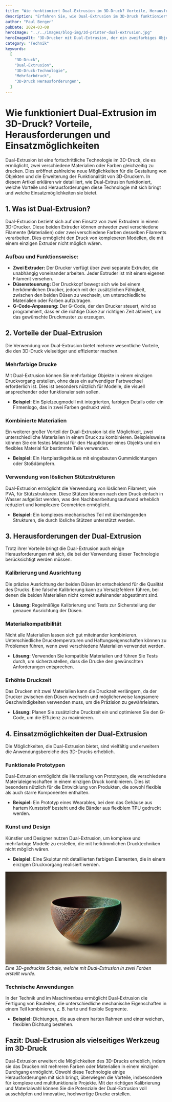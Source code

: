 ```yaml
---
title: "Wie funktioniert Dual-Extrusion im 3D-Druck? Vorteile, Herausforderungen und Einsatzmöglichkeiten"
description: "Erfahren Sie, wie Dual-Extrusion im 3D-Druck funktioniert, welche Vorteile sie bietet und welche Herausforderungen es zu beachten gilt. Entdecken Sie die vielfältigen Einsatzmöglichkeiten dieser Technologie."
author: "Paul Berger"
pubDate: 2024-03-08
heroImage: "../../images/blog-img/3d-printer-dual-extrusion.jpg"
heroImageAlt: "3D-Drucker mit Dual-Extrusion, der ein zweifarbiges Objekt druckt"
category: "Technik"
keywords:
  [
    "3D-Druck",
    "Dual-Extrusion",
    "3D-Druck-Technologie",
    "Mehrfarbdruck",
    "3D-Druck Herausforderungen",
  ]
---
```


# Wie funktioniert Dual-Extrusion im 3D-Druck? Vorteile, Herausforderungen und Einsatzmöglichkeiten

Dual-Extrusion ist eine fortschrittliche Technologie im 3D-Druck, die es ermöglicht, zwei verschiedene Materialien oder Farben gleichzeitig zu drucken. Dies eröffnet zahlreiche neue Möglichkeiten für die Gestaltung von Objekten und die Erweiterung der Funktionalität von 3D-Druckern. In diesem Artikel erklären wir detailliert, wie Dual-Extrusion funktioniert, welche Vorteile und Herausforderungen diese Technologie mit sich bringt und welche Einsatzmöglichkeiten sie bietet.

## 1. Was ist Dual-Extrusion?

Dual-Extrusion bezieht sich auf den Einsatz von zwei Extrudern in einem 3D-Drucker. Diese beiden Extruder können entweder zwei verschiedene Filamente (Materialien) oder zwei verschiedene Farben desselben Filaments verarbeiten. Dies ermöglicht den Druck von komplexeren Modellen, die mit einem einzigen Extruder nicht möglich wären.

### Aufbau und Funktionsweise:

- **Zwei Extruder:** Der Drucker verfügt über zwei separate Extruder, die unabhängig voneinander arbeiten. Jeder Extruder ist mit einem eigenen Filament versehen.
- **Düsensteuerung:** Der Druckkopf bewegt sich wie bei einem herkömmlichen Drucker, jedoch mit der zusätzlichen Fähigkeit, zwischen den beiden Düsen zu wechseln, um unterschiedliche Materialien oder Farben aufzutragen.
- **G-Code-Anpassung:** Der G-Code, der den Drucker steuert, wird so programmiert, dass er die richtige Düse zur richtigen Zeit aktiviert, um das gewünschte Druckmuster zu erzeugen.

## 2. Vorteile der Dual-Extrusion

Die Verwendung von Dual-Extrusion bietet mehrere wesentliche Vorteile, die den 3D-Druck vielseitiger und effizienter machen.

### Mehrfarbige Drucke

Mit Dual-Extrusion können Sie mehrfarbige Objekte in einem einzigen Druckvorgang erstellen, ohne dass ein aufwendiger Farbwechsel erforderlich ist. Dies ist besonders nützlich für Modelle, die visuell ansprechender oder funktionaler sein sollen.

- **Beispiel:** Ein Spielzeugmodell mit integrierten, farbigen Details oder ein Firmenlogo, das in zwei Farben gedruckt wird.

### Kombinierte Materialien

Ein weiterer großer Vorteil der Dual-Extrusion ist die Möglichkeit, zwei unterschiedliche Materialien in einem Druck zu kombinieren. Beispielsweise können Sie ein festes Material für den Hauptkörper eines Objekts und ein flexibles Material für bestimmte Teile verwenden.

- **Beispiel:** Ein Hartplastikgehäuse mit eingebauten Gummidichtungen oder Stoßdämpfern.

### Verwendung von löslichen Stützstrukturen

Dual-Extrusion ermöglicht die Verwendung von löslichem Filament, wie PVA, für Stützstrukturen. Diese Stützen können nach dem Druck einfach in Wasser aufgelöst werden, was den Nachbearbeitungsaufwand erheblich reduziert und komplexere Geometrien ermöglicht.

- **Beispiel:** Ein komplexes mechanisches Teil mit überhängenden Strukturen, die durch lösliche Stützen unterstützt werden.

## 3. Herausforderungen der Dual-Extrusion

Trotz ihrer Vorteile bringt die Dual-Extrusion auch einige Herausforderungen mit sich, die bei der Verwendung dieser Technologie berücksichtigt werden müssen.

### Kalibrierung und Ausrichtung

Die präzise Ausrichtung der beiden Düsen ist entscheidend für die Qualität des Drucks. Eine falsche Kalibrierung kann zu Versatzfehlern führen, bei denen die beiden Materialien nicht korrekt aufeinander abgestimmt sind.

- **Lösung:** Regelmäßige Kalibrierung und Tests zur Sicherstellung der genauen Ausrichtung der Düsen.

### Materialkompatibilität

Nicht alle Materialien lassen sich gut miteinander kombinieren. Unterschiedliche Drucktemperaturen und Haftungseigenschaften können zu Problemen führen, wenn zwei verschiedene Materialien verwendet werden.

- **Lösung:** Verwenden Sie kompatible Materialien und führen Sie Tests durch, um sicherzustellen, dass die Drucke den gewünschten Anforderungen entsprechen.

### Erhöhte Druckzeit

Das Drucken mit zwei Materialien kann die Druckzeit verlängern, da der Drucker zwischen den Düsen wechseln und möglicherweise langsamere Geschwindigkeiten verwenden muss, um die Präzision zu gewährleisten.

- **Lösung:** Planen Sie zusätzliche Druckzeit ein und optimieren Sie den G-Code, um die Effizienz zu maximieren.

## 4. Einsatzmöglichkeiten der Dual-Extrusion

Die Möglichkeiten, die Dual-Extrusion bietet, sind vielfältig und erweitern die Anwendungsbereiche des 3D-Drucks erheblich.

### Funktionale Prototypen

Dual-Extrusion ermöglicht die Herstellung von Prototypen, die verschiedene Materialeigenschaften in einem einzigen Druck kombinieren. Dies ist besonders nützlich für die Entwicklung von Produkten, die sowohl flexible als auch starre Komponenten enthalten.

- **Beispiel:** Ein Prototyp eines Wearables, bei dem das Gehäuse aus hartem Kunststoff besteht und die Bänder aus flexiblem TPU gedruckt werden.

### Kunst und Design

Künstler und Designer nutzen Dual-Extrusion, um komplexe und mehrfarbige Modelle zu erstellen, die mit herkömmlichen Drucktechniken nicht möglich wären.

- **Beispiel:** Eine Skulptur mit detaillierten farbigen Elementen, die in einem einzigen Druckvorgang realisiert werden.

![3D-Druck mit Dual-Extrusion: Eine zweifarbige Schale](../../images/blog-img/3d-print-dual-extrusion-schale.webp)
_Eine 3D-gedruckte Schale, welche mit Dual-Extrusion in zwei Farben erstellt wurde._

### Technische Anwendungen

In der Technik und im Maschinenbau ermöglicht Dual-Extrusion die Fertigung von Bauteilen, die unterschiedliche mechanische Eigenschaften in einem Teil kombinieren, z. B. harte und flexible Segmente.

- **Beispiel:** Dichtungen, die aus einem harten Rahmen und einer weichen, flexiblen Dichtung bestehen.

## Fazit: Dual-Extrusion als vielseitiges Werkzeug im 3D-Druck

Dual-Extrusion erweitert die Möglichkeiten des 3D-Drucks erheblich, indem sie das Drucken mit mehreren Farben oder Materialien in einem einzigen Durchgang ermöglicht. Obwohl diese Technologie einige Herausforderungen mit sich bringt, überwiegen die Vorteile, insbesondere für komplexe und multifunktionale Projekte. Mit der richtigen Kalibrierung und Materialwahl können Sie die Potenziale der Dual-Extrusion voll ausschöpfen und innovative, hochwertige Drucke erstellen.
